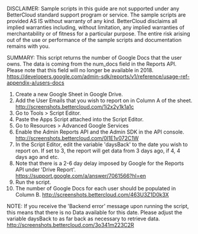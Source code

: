 DISCLAIMER: Sample scripts in this guide are not supported under any BetterCloud standard support program or service. The sample scripts are provided AS IS without warranty of any kind. BetterCloud disclaims all implied warranties including, without limitation, any implied warranties of merchantability or of fitness for a particular purpose. The entire risk arising out of the use or performance of the sample scripts and documentation remains with you.

SUMMARY: This script returns the number of Google Docs that the user owns. 
The data is coming from the num_docs field in the Reports API. Please note that this field will no longer be available in 2018.
https://developers.google.com/admin-sdk/reports/v1/reference/usage-ref-appendix-a/users-docs


1) Create a new Google Sheet in Google Drive.
2) Add the User Emails that you wish to report on in Column A of the sheet. http://screenshots.bettercloud.com/1i2x2y1k1a1c
3) Go to Tools > Script Editor.
4) Paste the Apps Script attached into the Script Editor.
5) Go to Resources > Advanced Google Services
6) Enable the Admin Reports API and the Admin SDK in the API console. http://screenshots.bettercloud.com/0l1E1v072C1W
7) In the Script Editor, edit the variable 'daysBack' to the date you wish to report on. If set to 3, the report will get data from 3 days ago, if 4, 4 days ago and etc. 
8) Note that there is a 2-6 day delay imposed by Google for the Reports API under 'Drive Report'. https://support.google.com/a/answer/7061566?hl=en
9) Run the script.
10) The number of Google Docs for each user should be populated in Column B. http://screenshots.bettercloud.com/463U3Z1D0k3X

NOTE: If you receive the 'Backend error' message upon running the script, this means that there is no Data available for this date. Please adjust the variable daysBack to as far back as necessary to retrieve data. http://screenshots.bettercloud.com/3o341m223C2R
